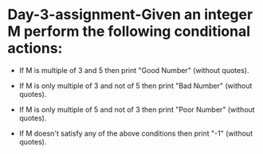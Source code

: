 # Day-3-assignment-Given an integer M perform the following conditional actions:



- If M is multiple of 3 and 5 then print "Good Number" (without quotes).

- If M is only multiple of 3 and not of 5 then print "Bad Number" (without quotes).

- If M is only multiple of 5 and not of 3 then print "Poor Number" (without quotes).

- If M doesn't satisfy any of the above conditions then print "-1" (without quotes).
